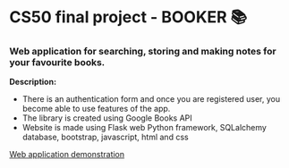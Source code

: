 # CS50 final project - BOOKER :books:
### Web application for searching, storing and making notes for your favourite books.

**Description:**

- There is an authentication form and once you are registered user, you become able to use features of the app.
- The library is created using Google Books API
- Website is made using Flask web Python framework, SQLalchemy database, bootstrap, javascript, html and css


[Web application demonstration](https://youtu.be/kNBreCdHmkU)
